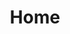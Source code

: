 ---
# page meta & seo
title: Home
description: 
image: "/uploads/OG_featuredimage(2).jpg"
permalink: "/"

introduction-title:
introduction-body-text:

dc-design-header-text: DC is Design
dc-design-paragraph-1-text: |
  Design is a driving force in our nation’s capital and
  surrounding metro area. Whether it’s supporting leading nonprofits, engineering
  the next startup, or solving problems at scale through government, design is at
  the core of the DMV.
dc-design-paragraph-2-text: |
  We are makers and disruptors, artisans and tech geeks,
  and this October we’re coming together to celebrate. Join us for DC Design Week.
dc-design-paragraph-3-text: |
  This year will be bigger and better than ever with new partners, new venues, new event formats, and new ways to connect with our unique design community. You won't want to miss this.
dc-design-paragraph-mobile-text: |
  Design is a driving force in our nation’s capital and
  surrounding metro area. Whether it’s supporting leading nonprofits, engineering
  the next startup, or solving problems at scale through government, design is at
  the core of the DMV. We are makers and disruptors, artisans and tech geeks,
  and this October we’re coming together to celebrate. Join us for DC Design Week. This year will be bigger and better than ever with new partners, new venues, new event formats, and new ways to connect with our unique design community. You won't want to miss this.

home-events-header-text: Past Events
home-events-sub-header-text: 
home-events-button-text: View Full Schedule

home-partners-header-text: Partners & Sponsors
home-partners-sub-header-text: DC Design Week is produced by AIGA DC, a volunteer-run,
  501(3)c nonprofit organization, in concert with a consortium of local associations,
  Meetup groups and small businesses. We rely on the generosity and goodness of others
  to make this week of celebration a reality. Major thanks to the following partners
  and sponsors for your support and commitment to the DC design community. We couldn't
  do it without you!
home-sponsors-link-text: See the Full List
home-sponsors-link: http://www.dcdesignweek.org/sponsors/

#page settings
layout: pages/landing
---